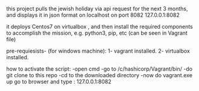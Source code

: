 this project pulls the jewish holiday via api request for the next 3 months, and displays it in json format on localhost on port 8082 127.0.0.1:8082


it deploys Centos7 on virtualbox , and then install the required components to accomplish the mission, e.g. python3, pip, etc (can be seen in Vagrant file)

pre-requiesists- (for windows machine):
1- vagrant installed. 
2- virtualbox installed. 

how to activate the script:
-open cmd 
-go to /c/hashicorp/Vagrant/bin/
-do git clone to this repo
-cd to the downloaded directory
-now do vagrant.exe up
go to browser and type : 127.0.0.1:8082
